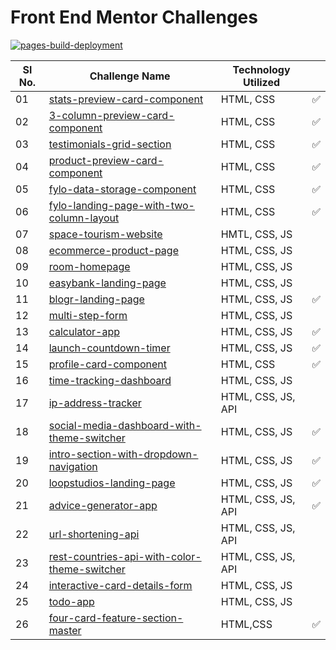 # Front End Mentor Challenges

[![pages-build-deployment](https://github.com/AkshayV30/Front-End-Mentor-Challenges/actions/workflows/pages/pages-build-deployment/badge.svg)](https://github.com/AkshayV30/Front-End-Mentor-Challenges/actions/workflows/pages/pages-build-deployment)

| Sl No. | Challenge Name                                                                                                                                                     | Technology Utilized |     |
| ------ | ------------------------------------------------------------------------------------------------------------------------------------------------------------------ | ------------------- | --- |
| 01     | [stats-preview-card-component](https://akshayv30.github.io/Front-End-Mentor-Challenges/stats-preview-card-component-main/index.html)                               | HTML, CSS           | ✅  |
| 02     | [3-column-preview-card-component](https://akshayv30.github.io/Front-End-Mentor-Challenges/3-column-preview-card-component-main/index.html)                         | HTML, CSS           | ✅  |
| 03     | [testimonials-grid-section](https://akshayv30.github.io/Front-End-Mentor-Challenges/testimonials-grid-section-main/index.html)                                     | HTML, CSS           | ✅  |
| 04     | [product-preview-card-component](https://akshayv30.github.io/Front-End-Mentor-Challenges/product-preview-card-component-main/index.html)                           | HTML, CSS           | ✅  |
| 05     | [fylo-data-storage-component](https://akshayv30.github.io/Front-End-Mentor-Challenges/fylo-data-storage-component-master/index.html)                               | HTML, CSS           | ✅  |
| 06     | [fylo-landing-page-with-two-column-layout](https://akshayv30.github.io/Front-End-Mentor-Challenges/fylo-landing-page-with-two-column-layout-master/index.html)     | HTML, CSS           | ✅  |
| 07     | [space-tourism-website](https://akshayv30.github.io/Front-End-Mentor-Challenges/space-tourism-website-main/index.html)                                             | HMTL, CSS, JS       |     |
| 08     | [ecommerce-product-page](https://akshayv30.github.io/Front-End-Mentor-Challenges/ecommerce-product-page-main/index.html)                                           | HTML, CSS, JS       |     |
| 09     | [room-homepage](https://akshayv30.github.io/Front-End-Mentor-Challenges/room-homepage-master/index.html)                                                           | HTML, CSS, JS       |     |
| 10     | [easybank-landing-page](https://akshayv30.github.io/Front-End-Mentor-Challenges/easybank-landing-page-master/index.html)                                           | HTML, CSS, JS       |     |
| 11     | [blogr-landing-page](https://akshayv30.github.io/Front-End-Mentor-Challenges/blogr-landing-page-main/index.html)                                                   | HTML, CSS, JS       | ✅  |
| 12     | [multi-step-form](https://akshayv30.github.io/Front-End-Mentor-Challenges/multi-step-form-main/index.html)                                                         | HTML, CSS, JS       |     |
| 13     | [calculator-app](https://akshayv30.github.io/Front-End-Mentor-Challenges/calculator-app-main/index.html)                                                           | HTML, CSS, JS       | ✅  |
| 14     | [launch-countdown-timer](https://akshayv30.github.io/Front-End-Mentor-Challenges/launch-countdown-timer-main/index.html)                                           | HTML, CSS, JS       | ✅  |
| 15     | [profile-card-component](https://akshayv30.github.io/Front-End-Mentor-Challenges/profile-card-component-main/index.html)                                           | HTML, CSS           | ✅  |
| 16     | [time-tracking-dashboard](https://akshayv30.github.io/Front-End-Mentor-Challenges/time-tracking-dashboard-main/index.html)                                         | HTML, CSS, JS       |     |
| 17     | [ip-address-tracker](https://akshayv30.github.io/Front-End-Mentor-Challenges/ip-address-tracker-master/index.html)                                                 | HTML, CSS, JS, API  |     |
| 18     | [social-media-dashboard-with-theme-switcher](https://akshayv30.github.io/Front-End-Mentor-Challenges/social-media-dashboard-with-theme-switcher-master/index.html) | HTML, CSS, JS       | ✅  |
| 19     | [intro-section-with-dropdown-navigation](https://akshayv30.github.io/Front-End-Mentor-Challenges/intro-section-with-dropdown-navigation-main/index.html)           | HTML, CSS, JS       | ✅  |
| 20     | [loopstudios-landing-page](https://akshayv30.github.io/Front-End-Mentor-Challenges/loopstudios-landing-page-main/index.html)                                       | HTML, CSS, JS       | ✅  |
| 21     | [advice-generator-app](https://akshayv30.github.io/Front-End-Mentor-Challenges/advice-generator-app-main/index.html)                                               | HTML, CSS, JS, API  | ✅  |
| 22     | [url-shortening-api]()                                                                                                                                             | HTML, CSS, JS, API  |     |
| 23     | [rest-countries-api-with-color-theme-switcher]()                                                                                                                   | HTML, CSS, JS, API  |     |
| 24     | [interactive-card-details-form]()                                                                                                                                  | HTML, CSS, JS       |     |
| 25     | [todo-app]()                                                                                                                                                       | HTML, CSS, JS       |
| 26     | [four-card-feature-section-master](https://akshayv30.github.io/Front-End-Mentor-Challenges/four-card-feature-section-master/index.html)                            | HTML,CSS            | ✅  |
